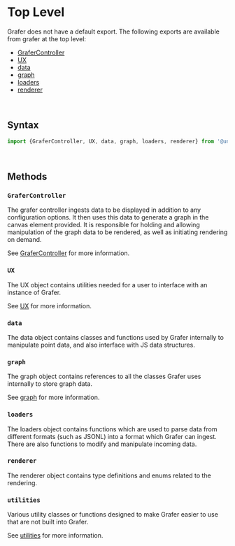 # Top Level

Grafer does not have a default export. The following exports are available from grafer at the top level:

- [GraferController](#GraferController)
- [UX](#UX)
- [data](#data)
- [graph](#graph)
- [loaders](#loaders)
- [renderer](#renderer)

<br>

## Syntax

```js
import {GraferController, UX, data, graph, loaders, renderer} from '@uncharted.software/grafer';
```

<br>

## Methods

### `GraferController`

The grafer controller ingests data to be displayed in addition to any configuration options. It then uses this data to generate a graph in the canvas element provided. It is responsible for holding and allowing manipulation of the graph data to be rendered, as well as initiating rendering on demand.

See [GraferController](./grafer-controller.md) for more information.

### `UX`

The UX object contains utilities needed for a user to interface with an instance of Grafer.

See [UX](./ux.md) for more information.

### `data`

The data object contains classes and functions used by Grafer internally to manipulate point data, and also interface with JS data structures.

### `graph`

The graph object contains references to all the classes Grafer uses internally to store graph data.

See [graph](./graph.md) for more information.

### `loaders`

The loaders object contains functions which are used to parse data from different formats (such as JSONL) into a format which Grafer can ingest. There are also functions to modify and manipulate incoming data.

### `renderer`

The renderer object contains type definitions and enums related to the rendering.

### `utilities`

Various utility classes or functions designed to make Grafer easier to use that are not built into Grafer.

See [utilities](./utilities.md) for more information.